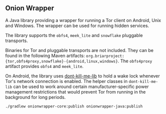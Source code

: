 ## Onion Wrapper

A Java library providing a wrapper for running a Tor client on Android, Unix and Windows. The
wrapper can be used for running hidden services.

The library supports the `obfs4`, `meek_lite` and `snowflake` pluggable transports.

Binaries for Tor and pluggable transports are not included. They can be found in the following
Maven artifacts: `org.briarproject:{tor,obfs4proxy,snowflake}-{android,linux,windows}`. The
`obfs4proxy` artifact provides `obfs4` and `meek_lite`.

On Android, the library uses
[dont-kill-me-lib](https://code.briarproject.org/briar/dont-kill-me-lib) to hold a wake lock
whenever Tor's network connection is enabled. The helper classes in `dont-kill-me-lib` can be used
to work around certain manufacturer-specific power management restrictions that would prevent Tor
from running in the background for long periods.

    ./gradlew onionwrapper-core:publish onionwrapper-java:publish
